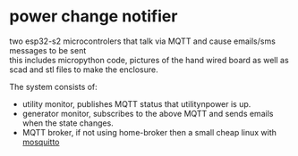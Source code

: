 # power change notifier
two esp32-s2 microcontrolers that talk via MQTT and cause emails/sms messages to be sent   
this includes micropython code, pictures of the hand wired board as well as scad and stl files to make the enclosure.

The system consists of:
 - utility monitor, publishes MQTT status that utilitynpower is up.
 - generator monitor, subscribes to the above MQTT and sends emails when the state changes.
 - MQTT broker, if not using home-broker then a small cheap linux with [mosquitto](https://mosquitto.org/)

